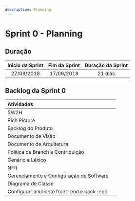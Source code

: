 ```yaml
---
description: Planning
---
```


# Sprint 0 - Planning

## Duração

| **Inicio da Sprint** | Fim da Sprint | Duração da Sprint |
| :---: | :---: | :---: |
| 27/08/2018 | 17/09/2018 | 21 dias |

## Backlog da Sprint 0

| Atividades |  |
| :--- | :--- |
| 5W2H |  |
| Rich Picture |  |
| Backlog do Produto |  |
| Documento de Visão |  |
| Documento de Arquitetura |  |
| Politica de Branch e Contribuição |  |
| Cenário e Léxico |  |
| NFR |  |
| Gerenciamento e Configuração de Software |  |
| Diagrama de Classe |  |
| Configurar ambiente front-end e back-end |  |



